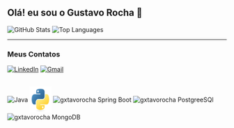 ## Olá! eu sou o Gustavo Rocha 👋


<div >
  <img height= "180em" src="https://github-readme-stats.vercel.app/api?username=gxtavorocha&show_icons=true&theme=radical" alt="GitHub Stats">
  <img height= "180em" src="https://github-readme-stats.vercel.app/api/top-langs/?username=gxtavorocha&layout=compact&theme=radical" alt="Top Languages">
</div>

---

### Meus Contatos

[![LinkedIn](https://img.shields.io/badge/LinkedIn-0077B5?style=for-the-badge&logo=linkedin&logoColor=white)](https://www.linkedin.com/in/gxtavorocha/)
[![Gmail](https://img.shields.io/badge/Gmail-D14836?style=for-the-badge&logo=gmail&logoColor=white)](mailto:rocha.gustavo.oliv@gmail.com)



<div style="display: inline_block"><br>

    
  <img align="center" alt="Java" height="60" width="50" src="https://cdn.jsdelivr.net/gh/devicons/devicon@latest/icons/java/java-original.svg" />
   <img align="center" alt="gxtavorocha-Python" height="60" width="50" src="https://raw.githubusercontent.com/devicons/devicon/master/icons/python/python-original.svg">
    <img align="center" alt="gxtavorocha Spring Boot" height="60" width="50" src="https://cdn.jsdelivr.net/gh/devicons/devicon@latest/icons/spring/spring-original.svg" >
   <img align="center" alt="gxtavorocha PostgreeSQl" height="60" width="50" src="https://cdn.jsdelivr.net/gh/devicons/devicon@latest/icons/postgresql/postgresql-original.svg" /> 
  <img align="center" alt="gxtavorocha MongoDB" height="60" width="50" src="https://cdn.jsdelivr.net/gh/devicons/devicon@latest/icons/mongodb/mongodb-original-wordmark.svg" />

 
</div>
